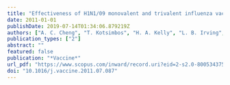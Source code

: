 ```yaml
---
title: "Effectiveness of H1N1/09 monovalent and trivalent influenza vaccines against hospitalization with laboratory-confirmed H1N1/09 influenza in Australia: A test-negative case control study"
date: 2011-01-01
publishDate: 2019-07-14T01:34:06.879219Z
authors: ["A. C. Cheng", "T. Kotsimbos", "H. A. Kelly", "L. B. Irving", "S. D. Bowler", "S. G. A. Brown", "M. Holmes", "C. R. Jenkins", "P. Thompson", "G. Simpson", "R. Wood-Baker", "S. N. Senanayake", "S. J. Brady", "D. L. Paterson", "P. A. Wark", "J. W. Upham", "T. M. Korman", "D. E. Dwyer", "G. W. Waterer", "P. M. Kelly"]
publication_types: ["2"]
abstract: ""
featured: false
publication: "*Vaccine*"
url_pdf: "https://www.scopus.com/inward/record.uri?eid=2-s2.0-80053437598&doi=10.1016%2fj.vaccine.2011.07.087&partnerID=40&md5=810c31cd37175782fc3a12d876afbe30 http://www.sciencedirect.com/science/article/pii/S0264410X11011376"
doi: "10.1016/j.vaccine.2011.07.087"
---
```



